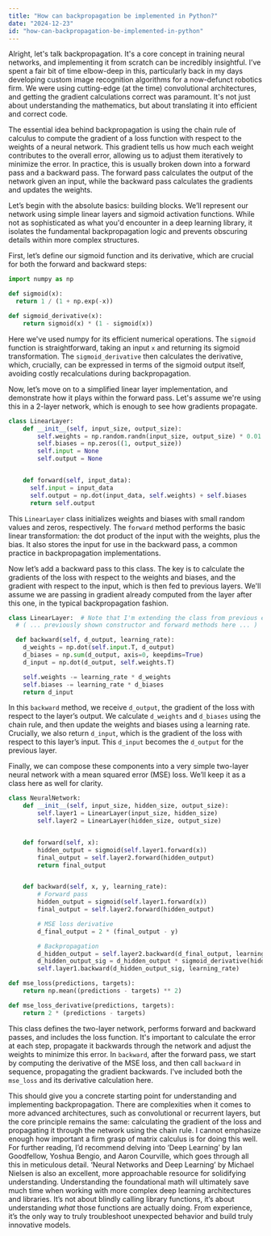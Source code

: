 ```yaml
---
title: "How can backpropagation be implemented in Python?"
date: "2024-12-23"
id: "how-can-backpropagation-be-implemented-in-python"
---
```


Alright, let's talk backpropagation. It's a core concept in training neural networks, and implementing it from scratch can be incredibly insightful. I’ve spent a fair bit of time elbow-deep in this, particularly back in my days developing custom image recognition algorithms for a now-defunct robotics firm. We were using cutting-edge (at the time) convolutional architectures, and getting the gradient calculations correct was paramount. It's not just about understanding the mathematics, but about translating it into efficient and correct code.

The essential idea behind backpropagation is using the chain rule of calculus to compute the gradient of a loss function with respect to the weights of a neural network. This gradient tells us how much each weight contributes to the overall error, allowing us to adjust them iteratively to minimize the error. In practice, this is usually broken down into a forward pass and a backward pass. The forward pass calculates the output of the network given an input, while the backward pass calculates the gradients and updates the weights.

Let’s begin with the absolute basics: building blocks. We’ll represent our network using simple linear layers and sigmoid activation functions. While not as sophisticated as what you'd encounter in a deep learning library, it isolates the fundamental backpropagation logic and prevents obscuring details within more complex structures.

First, let’s define our sigmoid function and its derivative, which are crucial for both the forward and backward steps:

```python
import numpy as np

def sigmoid(x):
  return 1 / (1 + np.exp(-x))

def sigmoid_derivative(x):
    return sigmoid(x) * (1 - sigmoid(x))

```
Here we've used numpy for its efficient numerical operations. The `sigmoid` function is straightforward, taking an input `x` and returning its sigmoid transformation. The `sigmoid_derivative` then calculates the derivative, which, crucially, can be expressed in terms of the sigmoid output itself, avoiding costly recalculations during backpropagation.

Now, let’s move on to a simplified linear layer implementation, and demonstrate how it plays within the forward pass. Let's assume we're using this in a 2-layer network, which is enough to see how gradients propagate.

```python
class LinearLayer:
    def __init__(self, input_size, output_size):
        self.weights = np.random.randn(input_size, output_size) * 0.01 # Small initialization
        self.biases = np.zeros((1, output_size))
        self.input = None
        self.output = None


    def forward(self, input_data):
      self.input = input_data
      self.output = np.dot(input_data, self.weights) + self.biases
      return self.output

```

This `LinearLayer` class initializes weights and biases with small random values and zeros, respectively. The `forward` method performs the basic linear transformation: the dot product of the input with the weights, plus the bias. It also stores the input for use in the backward pass, a common practice in backpropagation implementations.

Now let’s add a backward pass to this class. The key is to calculate the gradients of the loss with respect to the weights and biases, and the gradient with respect to the input, which is then fed to previous layers. We'll assume we are passing in gradient already computed from the layer after this one, in the typical backpropagation fashion.

```python
class LinearLayer:  # Note that I'm extending the class from previous example
  # ( ... previously shown constructor and forward methods here ... )

  def backward(self, d_output, learning_rate):
    d_weights = np.dot(self.input.T, d_output)
    d_biases = np.sum(d_output, axis=0, keepdims=True)
    d_input = np.dot(d_output, self.weights.T)

    self.weights -= learning_rate * d_weights
    self.biases -= learning_rate * d_biases
    return d_input
```

In this `backward` method, we receive `d_output`, the gradient of the loss with respect to the layer’s output. We calculate `d_weights` and `d_biases` using the chain rule, and then update the weights and biases using a learning rate. Crucially, we also return `d_input`, which is the gradient of the loss with respect to this layer’s input. This `d_input` becomes the `d_output` for the previous layer.

Finally, we can compose these components into a very simple two-layer neural network with a mean squared error (MSE) loss. We’ll keep it as a class here as well for clarity.

```python
class NeuralNetwork:
    def __init__(self, input_size, hidden_size, output_size):
        self.layer1 = LinearLayer(input_size, hidden_size)
        self.layer2 = LinearLayer(hidden_size, output_size)


    def forward(self, x):
        hidden_output = sigmoid(self.layer1.forward(x))
        final_output = self.layer2.forward(hidden_output)
        return final_output


    def backward(self, x, y, learning_rate):
        # Forward pass
        hidden_output = sigmoid(self.layer1.forward(x))
        final_output = self.layer2.forward(hidden_output)

        # MSE loss derivative
        d_final_output = 2 * (final_output - y)

        # Backpropagation
        d_hidden_output = self.layer2.backward(d_final_output, learning_rate)
        d_hidden_output_sig = d_hidden_output * sigmoid_derivative(hidden_output)
        self.layer1.backward(d_hidden_output_sig, learning_rate)

def mse_loss(predictions, targets):
    return np.mean((predictions - targets) ** 2)

def mse_loss_derivative(predictions, targets):
    return 2 * (predictions - targets)
```

This class defines the two-layer network, performs forward and backward passes, and includes the loss function. It's important to calculate the error at each step, propagate it backwards through the network and adjust the weights to minimize this error. In `backward`, after the forward pass, we start by computing the derivative of the MSE loss, and then call `backward` in sequence, propagating the gradient backwards. I've included both the `mse_loss` and its derivative calculation here.

This should give you a concrete starting point for understanding and implementing backpropagation. There are complexities when it comes to more advanced architectures, such as convolutional or recurrent layers, but the core principle remains the same: calculating the gradient of the loss and propagating it through the network using the chain rule. I cannot emphasize enough how important a firm grasp of matrix calculus is for doing this well. For further reading, I’d recommend delving into ‘Deep Learning’ by Ian Goodfellow, Yoshua Bengio, and Aaron Courville, which goes through all this in meticulous detail. ‘Neural Networks and Deep Learning’ by Michael Nielsen is also an excellent, more approachable resource for solidifying understanding. Understanding the foundational math will ultimately save much time when working with more complex deep learning architectures and libraries. It’s not about blindly calling library functions, it’s about understanding *what* those functions are actually doing. From experience, it’s the only way to truly troubleshoot unexpected behavior and build truly innovative models.
